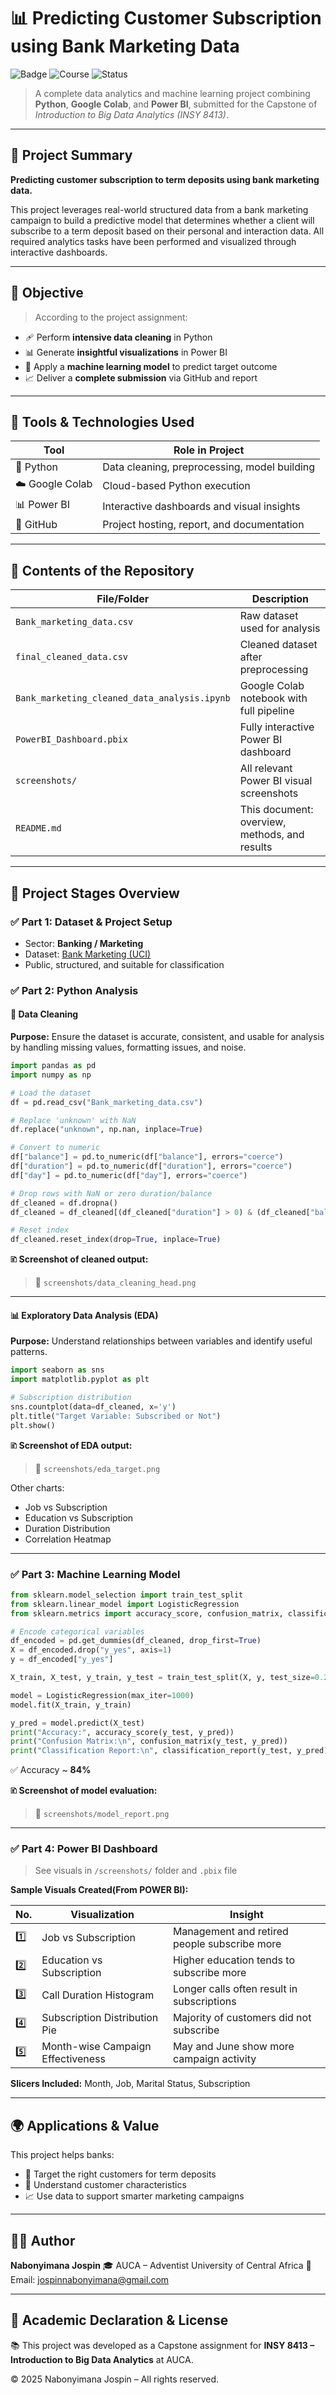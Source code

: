 # 📊 Predicting Customer Subscription using Bank Marketing Data

![Badge](https://img.shields.io/badge/Student-Nabonyimana%20Jospin-009688)
![Course](https://img.shields.io/badge/INSY8413-Intro_to_Big_Data-blue)
![Status](https://img.shields.io/badge/Project-Completed-success)

> A complete data analytics and machine learning project combining **Python**, **Google Colab**, and **Power BI**, submitted for the Capstone of *Introduction to Big Data Analytics (INSY 8413)*.

---

## 🎯 Project Summary

**Predicting customer subscription to term deposits using bank marketing data.**

This project leverages real-world structured data from a bank marketing campaign to build a predictive model that determines whether a client will subscribe to a term deposit based on their personal and interaction data. All required analytics tasks have been performed and visualized through interactive dashboards.

---

## 🧠 Objective

> According to the project assignment:

* 🩹 Perform **intensive data cleaning** in Python
* 📊 Generate **insightful visualizations** in Power BI
* 🤖 Apply a **machine learning model** to predict target outcome
* 📈 Deliver a **complete submission** via GitHub and report

---

## 🧰 Tools & Technologies Used

| Tool            | Role in Project                              |
| --------------- | -------------------------------------------- |
| 🐍 Python       | Data cleaning, preprocessing, model building |
| ☁️ Google Colab | Cloud-based Python execution                 |
| 📊 Power BI     | Interactive dashboards and visual insights   |
| 🧾 GitHub       | Project hosting, report, and documentation   |

---

## 📁 Contents of the Repository

| File/Folder                                  | Description                                   |
| -------------------------------------------- | --------------------------------------------- |
| `Bank_marketing_data.csv`                    | Raw dataset used for analysis                 |
| `final_cleaned_data.csv`                     | Cleaned dataset after preprocessing           |
| `Bank_marketing_cleaned_data_analysis.ipynb` | Google Colab notebook with full pipeline      |
| `PowerBI_Dashboard.pbix`                     | Fully interactive Power BI dashboard          |
| `screenshots/`                               | All relevant Power BI visual screenshots      |
| `README.md`                                  | This document: overview, methods, and results |

---

## 🚀 Project Stages Overview

### ✅ Part 1: Dataset & Project Setup

* Sector: **Banking / Marketing**
* Dataset: [Bank Marketing (UCI)](https://archive.ics.uci.edu/ml/datasets/Bank+Marketing)
* Public, structured, and suitable for classification

### ✅ Part 2: Python Analysis

#### 🔧 Data Cleaning

**Purpose:** Ensure the dataset is accurate, consistent, and usable for analysis by handling missing values, formatting issues, and noise.

```python
import pandas as pd
import numpy as np

# Load the dataset
df = pd.read_csv("Bank_marketing_data.csv")

# Replace 'unknown' with NaN
df.replace("unknown", np.nan, inplace=True)

# Convert to numeric
df["balance"] = pd.to_numeric(df["balance"], errors="coerce")
df["duration"] = pd.to_numeric(df["duration"], errors="coerce")
df["day"] = pd.to_numeric(df["day"], errors="coerce")

# Drop rows with NaN or zero duration/balance
df_cleaned = df.dropna()
df_cleaned = df_cleaned[(df_cleaned["duration"] > 0) & (df_cleaned["balance"] > 0)]

# Reset index
df_cleaned.reset_index(drop=True, inplace=True)
```

**🗈 Screenshot of cleaned output:**

> 📸 `screenshots/data_cleaning_head.png`

---

#### 📊 Exploratory Data Analysis (EDA)

**Purpose:** Understand relationships between variables and identify useful patterns.

```python
import seaborn as sns
import matplotlib.pyplot as plt

# Subscription distribution
sns.countplot(data=df_cleaned, x='y')
plt.title("Target Variable: Subscribed or Not")
plt.show()
```

**🗈 Screenshot of EDA output:**

> 📸 `screenshots/eda_target.png`

Other charts:

* Job vs Subscription
* Education vs Subscription
* Duration Distribution
* Correlation Heatmap

---

### ✅ Part 3: Machine Learning Model

```python
from sklearn.model_selection import train_test_split
from sklearn.linear_model import LogisticRegression
from sklearn.metrics import accuracy_score, confusion_matrix, classification_report

# Encode categorical variables
df_encoded = pd.get_dummies(df_cleaned, drop_first=True)
X = df_encoded.drop("y_yes", axis=1)
y = df_encoded["y_yes"]

X_train, X_test, y_train, y_test = train_test_split(X, y, test_size=0.2, random_state=42)

model = LogisticRegression(max_iter=1000)
model.fit(X_train, y_train)

y_pred = model.predict(X_test)
print("Accuracy:", accuracy_score(y_test, y_pred))
print("Confusion Matrix:\n", confusion_matrix(y_test, y_pred))
print("Classification Report:\n", classification_report(y_test, y_pred))
```

✅ Accuracy \~ **84%**

**🗈 Screenshot of model evaluation:**

> 📸 `screenshots/model_report.png`

---

### ✅ Part 4: Power BI Dashboard

> See visuals in `/screenshots/` folder and `.pbix` file

**Sample Visuals Created(From POWER BI):**

| No. | Visualization                     | Insight                                      |
| --- | --------------------------------- | -------------------------------------------- |
| 1️⃣ | Job vs Subscription               | Management and retired people subscribe more |
| 2️⃣ | Education vs Subscription         | Higher education tends to subscribe more     |
| 3️⃣ | Call Duration Histogram           | Longer calls often result in subscriptions   |
| 4️⃣ | Subscription Distribution Pie     | Majority of customers did not subscribe      |
| 5️⃣ | Month-wise Campaign Effectiveness | May and June show more campaign activity     |

**Slicers Included:** Month, Job, Marital Status, Subscription

---

## 🌍 Applications & Value

This project helps banks:

* 🎯 Target the right customers for term deposits
* 🧹 Understand customer characteristics
* 📈 Use data to support smarter marketing campaigns

---

## 👨‍🎓 Author

**Nabonyimana Jospin**
🎓 AUCA – Adventist University of Central Africa
📧 Email: <a href="mailto:jospinnabonyimana@gmail.com">[jospinnabonyimana@gmail.com](mailto:jospinnabonyimana@gmail.com)</a>

---

## 🏁 Academic Declaration & License

📚 This project was developed as a Capstone assignment for **INSY 8413 – Introduction to Big Data Analytics** at AUCA.

© 2025 Nabonyimana Jospin – All rights reserved.
